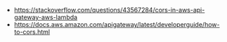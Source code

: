 - https://stackoverflow.com/questions/43567284/cors-in-aws-api-gateway-aws-lambda
- https://docs.aws.amazon.com/apigateway/latest/developerguide/how-to-cors.html